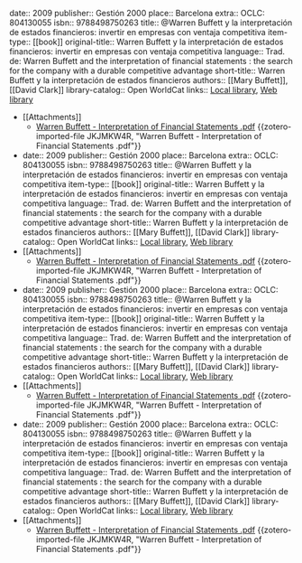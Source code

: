 date:: 2009
publisher:: Gestión 2000
place:: Barcelona
extra:: OCLC: 804130055
isbn:: 9788498750263
title:: @Warren Buffett y la interpretación de estados financieros: invertir en empresas con ventaja competitiva
item-type:: [[book]]
original-title:: Warren Buffett y la interpretación de estados financieros: invertir en empresas con ventaja competitiva
language:: Trad. de: Warren Buffett and the interpretation of financial statements : the search for the company with a durable competitive advantage
short-title:: Warren Buffett y la interpretación de estados financieros
authors:: [[Mary Buffett]], [[David Clark]]
library-catalog:: Open WorldCat
links:: [Local library](zotero://select/library/items/JMSNUSS4), [Web library](https://www.zotero.org/users/8189661/items/JMSNUSS4)

- [[Attachments]]
	- [Warren Buffett - Interpretation of Financial Statements .pdf](zotero://select/library/items/JKJMKW4R) {{zotero-imported-file JKJMKW4R, "Warren Buffett - Interpretation of Financial Statements .pdf"}}
-
  date:: 2009
  publisher:: Gestión 2000
  place:: Barcelona
  extra:: OCLC: 804130055
  isbn:: 9788498750263
  title:: @Warren Buffett y la interpretación de estados financieros: invertir en empresas con ventaja competitiva
  item-type:: [[book]]
  original-title:: Warren Buffett y la interpretación de estados financieros: invertir en empresas con ventaja competitiva
  language:: Trad. de: Warren Buffett and the interpretation of financial statements : the search for the company with a durable competitive advantage
  short-title:: Warren Buffett y la interpretación de estados financieros
  authors:: [[Mary Buffett]], [[David Clark]]
  library-catalog:: Open WorldCat
  links:: [Local library](zotero://select/library/items/JMSNUSS4), [Web library](https://www.zotero.org/users/8189661/items/JMSNUSS4)
- [[Attachments]]
	- [Warren Buffett - Interpretation of Financial Statements .pdf](zotero://select/library/items/JKJMKW4R) {{zotero-imported-file JKJMKW4R, "Warren Buffett - Interpretation of Financial Statements .pdf"}}
-
  date:: 2009
  publisher:: Gestión 2000
  place:: Barcelona
  extra:: OCLC: 804130055
  isbn:: 9788498750263
  title:: @Warren Buffett y la interpretación de estados financieros: invertir en empresas con ventaja competitiva
  item-type:: [[book]]
  original-title:: Warren Buffett y la interpretación de estados financieros: invertir en empresas con ventaja competitiva
  language:: Trad. de: Warren Buffett and the interpretation of financial statements : the search for the company with a durable competitive advantage
  short-title:: Warren Buffett y la interpretación de estados financieros
  authors:: [[Mary Buffett]], [[David Clark]]
  library-catalog:: Open WorldCat
  links:: [Local library](zotero://select/library/items/JMSNUSS4), [Web library](https://www.zotero.org/users/8189661/items/JMSNUSS4)
- [[Attachments]]
	- [Warren Buffett - Interpretation of Financial Statements .pdf](zotero://select/library/items/JKJMKW4R) {{zotero-imported-file JKJMKW4R, "Warren Buffett - Interpretation of Financial Statements .pdf"}}
-
  date:: 2009
  publisher:: Gestión 2000
  place:: Barcelona
  extra:: OCLC: 804130055
  isbn:: 9788498750263
  title:: @Warren Buffett y la interpretación de estados financieros: invertir en empresas con ventaja competitiva
  item-type:: [[book]]
  original-title:: Warren Buffett y la interpretación de estados financieros: invertir en empresas con ventaja competitiva
  language:: Trad. de: Warren Buffett and the interpretation of financial statements : the search for the company with a durable competitive advantage
  short-title:: Warren Buffett y la interpretación de estados financieros
  authors:: [[Mary Buffett]], [[David Clark]]
  library-catalog:: Open WorldCat
  links:: [Local library](zotero://select/library/items/JMSNUSS4), [Web library](https://www.zotero.org/users/8189661/items/JMSNUSS4)
- [[Attachments]]
	- [Warren Buffett - Interpretation of Financial Statements .pdf](zotero://select/library/items/JKJMKW4R) {{zotero-imported-file JKJMKW4R, "Warren Buffett - Interpretation of Financial Statements .pdf"}}
